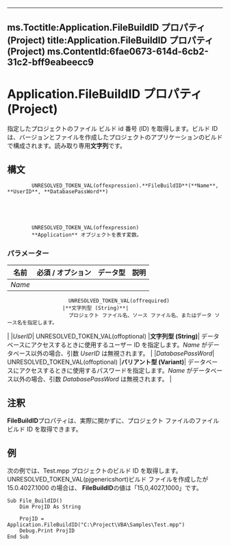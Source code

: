 

---
ms.Toctitle:Application.FileBuildID プロパティ (Project)
title:Application.FileBuildID プロパティ (Project)
ms.ContentId:6fae0673-614d-6cb2-31c2-bff9eabeecc9
---
# Application.FileBuildID プロパティ (Project)




指定したプロジェクトのファイル ビルド id 番号 (ID) を取得します。ビルド ID は、バージョンとファイルを作成したプロジェクトのアプリケーションのビルドで構成されます。読み取り専用**文字列**です。

## 構文

            UNRESOLVED_TOKEN_VAL(offexpression).**FileBuildID**(**Name**, **UserID**, **DatabasePassWord**)





            UNRESOLVED_TOKEN_VAL(offexpression)
            **Application** オブジェクトを表す変数。

### パラメーター

|**名前**|**必須 / オプション**|**データ型**|**説明**|
|---|---|---|---|
|*Name*|
                        UNRESOLVED_TOKEN_VAL(offrequired)
                      |**文字列型 (String)**|
                        プロジェクト ファイル名、ソース ファイル名、またはデータ ソース名を指定します。
|
|*UserID*|
                        UNRESOLVED_TOKEN_VAL(offoptional)
                      |**文字列型 (String)**|
                        データベースにアクセスするときに使用するユーザー ID を指定します。*Name* がデータベース以外の場合、引数 *UserID* は無視されます。
|
|*DatabasePassWord*|
                        UNRESOLVED_TOKEN_VAL(offoptional)
                      |**バリアント型 (Variant)**|
                        データベースにアクセスするときに使用するパスワードを指定します。*Name* がデータベース以外の場合、引数 *DatabasePassWord* は無視されます。
|





## 注釈
**FileBuildID**プロパティは、実際に開かずに、プロジェクト ファイルのファイル ビルド ID を取得できます。



## 例
次の例では、Test.mpp プロジェクトのビルド ID を取得します。UNRESOLVED_TOKEN_VAL(pjgenericshort)ビルド ファイルを作成したが 15.0.4027.1000 の場合は、 **FileBuildID**の値は「15,0,4027,1000」です。

```vba
Sub File_BuildID()
    Dim ProjID As String

    ProjID = Application.FileBuildID("C:\Project\VBA\Samples\Test.mpp")
    Debug.Print ProjID
End Sub
```





